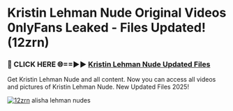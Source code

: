 # Kristin Lehman Nude Original Videos 0nlyFans Leaked - Files Updated! (12zrn)

<h3>🔴 CLICK HERE 🌐==►► <a href="https://tinyurl.com/yrmya6cz" rel="nofollow">Kristin Lehman Nude Updated Files</a></h3>

Get Kristin Lehman Nude and all content. Now you can access all videos and pictures of Kristin Lehman Nude. New Updated Files 2025!

[![12zrn](https://i.imgur.com/FMdXYCs.gif)](https://tinyurl.com/yrmya6cz)
alisha lehman nudes